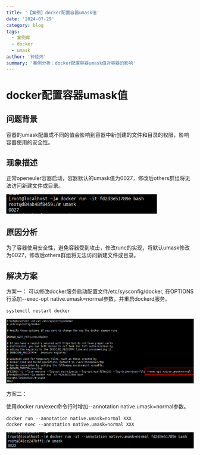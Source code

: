 ```yaml
---
title: '【案例】docker配置容器umask值'
date: '2024-07-29'
category: blog
tags:
  - 案例库
  - docker
  - umask
author: '钟佳炜'
summary: '案例分析：docker配置容器umask值对容器的影响'
---
```


# docker配置容器umask值

## 问题背景

容器的umask配置成不同的值会影响到容器中新创建的文件和目录的权限，影响容器使用的安全性。

## 现象描述

正常openeuler容器启动，容器默认的umask值为0027，修改后others群组将无法访问新建文件或目录。

![image](./figures/docker配置umask值1.png)

## 原因分析

为了容器使用安全性，避免容器受到攻击，修改runc的实现，将默认umask修改为0027，修改后others群组将无法访问新建文件或目录。

## 解决方案

方案一：
可以修改docker服务启动配置文件/etc/sysconfig/docker, 在OPTIONS行添加--exec-opt native.umask=normal参数，并重启dockerd服务。

```
systemctl restart docker
```
![image](./figures/docker配置umask值2.png)

方案二：

使用docker run/exec命令行时增加--annotation native.umask=normal参数。

```
docker run --annotation native.umask=normal XXX
docker exec --annotation native.umask=normal XXX
```
![image](./figures/docker配置umask值3.png)
